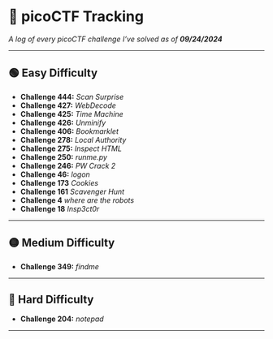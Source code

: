 # 🚩 **picoCTF Tracking**  
_A log of every picoCTF challenge I’ve solved as of **09/24/2024**_

---

## 🟢 **Easy Difficulty**  
- **Challenge 444:** *Scan Surprise*  
- **Challenge 427:** *WebDecode*  
- **Challenge 425:** *Time Machine*  
- **Challenge 426:** *Unminify*  
- **Challenge 406:** *Bookmarklet*  
- **Challenge 278:** *Local Authority*  
- **Challenge 275:** *Inspect HTML*  
- **Challenge 250:** *runme.py*  
- **Challenge 246:** *PW Crack 2*  
- **Challenge 46:** *logon*
- **Challenge 173** *Cookies*
- **Challenge 161** *Scavenger Hunt*
- **Challenge 4** *where are the robots*
- **Challenge 18** *Insp3ct0r*

---

## 🟡 **Medium Difficulty**  
- **Challenge 349:** *findme*

---

## 🔴 **Hard Difficulty**  
- **Challenge 204:** *notepad*

---
